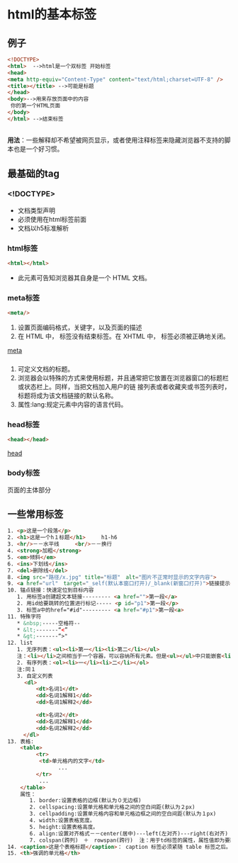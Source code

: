 # html的基本标签
## 例子
```html
<!DOCTYPE>
<html>  -->html是一个双标签 开始标签
<head>
<meta http-equiv="Content-Type" content="text/html;charset=UTF-8" />
<title></title> -->可能是标题
</head>
<body>-->用来存放页面中的内容
 你的第一个HTML页面
</body>
</html> -->结束标签
```
## <!--注释--->

**用法**：一些解释却不希望被网页显示，或者使用注释标签来隐藏浏览器不支持的脚本也是一个好习惯。

## 最基础的tag

### <!DOCTYPE> 

* 文档类型声明
* 必须使用在html标签前面
* 文档以h5标准解析

### html标签

```html
<html></html>
```
* 此元素可告知浏览器其自身是一个 HTML 文档。

### meta标签

```html
<meta/>
```
1. 设置页面编码格式，关键字，以及页面的描述
2. 在 HTML 中，<meta> 标签没有结束标签。在 XHTML 中，<meta> 标签必须被正确地关闭。

[meta](http://www.w3school.com.cn/tags/tag_meta.asp)

### <title></title> 

  1. 可定义文档的标题。
  2. 浏览器会以特殊的方式来使用标题，并且通常把它放置在浏览器窗口的标题栏或状态栏上。同样，当把文档加入用户的链
接列表或者收藏夹或书签列表时，标题将成为该文档链接的默认名称。
  3. 属性:lang:规定元素中内容的语言代码。

### head标签
```html
<head></head>
```
[head](http://www.w3school.com.cn/tags/tag_head.asp)

### body标签

页面的主体部分


## 一些常用标签
```html
1. <p>这是一个段落</p>
2. <h1>这是一个h１标题</h1>　　　h1-h6
3. <hr/>－－水平线　　　<br/>－－换行
4. <strong>加粗</strong>
5. <em>倾斜</em>
6. <ins>下划线</ins>
7. <del>删除线</del>
8. <img src="路径/x.jpg" title="标题"　alt="图片不正常时显示的文字内容">
9. <a href="url"　target="_self(默认本窗口打开)/_blank(新窗口打开)">链接提示</a>
10. 锚点链接：快速定位到目标内容
   1. 用标签a创建超文本链接--------- <a href="">第一段</a>
   2. 用id给要跳转的位置进行标记----- <p id="p1">第一段</p>
   3. 标签a中的href="#id"--------- <a href="#p1">第一段<a>
11. 特殊字符
   * &nbsp;-----空格符--
   * &lt;-------“<”
   * &gt;-------“>"
12. list
   1. 无序列表：<ul><li>第一</li><li>第二</li></ul>
   注：<li></li>之间相当于一个容器，可以容纳所有元素。但是<ul></ul>中只能嵌套<li></li>，直接在<ul></ul>标记中输入文字的做法是不被允许。
   2. 有序列表：<ol><li>一</li><li>二</li></ol>
   注:同１
   3. 自定义列表
 　 　<dl>
         <dt>名词1</dt>
         <dd>名词1解释1</dd>
         <dd>名词1解释2</dd>

         <dt>名词2</dt>
         <dd>名词2解释1</dd>
         <dd>名词2解释2</dd>
     </dl>
13. 表格:
    <table>
         <tr>
          <td>单元格内的文字</td>
                ...
         </tr>
          ...
    </table>
    属性：
       1. border:设置表格的边框(默认为０无边框)
       2. cellspacing:设置单元格和单元格之间的空白间距(默认为２px)
       3. cellpadding:设置单元格内容和单元格边框之间的空白间距(默认为１px)
       4. width:设置表格宽度。
       5. height:设置表格高度。
       6. align:设置对齐格式－－center(居中)---left(左对齐)---right(右对齐)
       7. colspan(跨列)　＋　rowspan(跨行)  注：用于td标签的属性，属性值即为要跨的行数/列数。
14. <caption>这是个表格标题</caption>： caption 标签必须紧随 table 标签之后。您只能对每个表格定义一个标题。通常这个标题会被居中于表格之上。
15. <th>强调的单元格</th>
    　　
```
